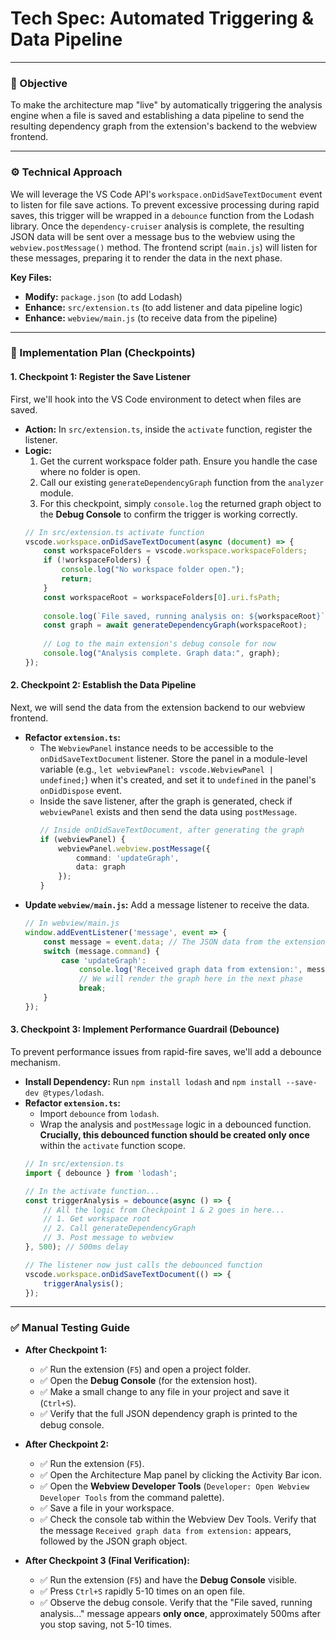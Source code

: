 # Tech Spec: Automated Triggering & Data Pipeline

-----

### 🎯 Objective

To make the architecture map "live" by automatically triggering the analysis engine when a file is saved and establishing a data pipeline to send the resulting dependency graph from the extension's backend to the webview frontend.

-----

### ⚙️ Technical Approach

We will leverage the VS Code API's `workspace.onDidSaveTextDocument` event to listen for file save actions. To prevent excessive processing during rapid saves, this trigger will be wrapped in a `debounce` function from the Lodash library. Once the `dependency-cruiser` analysis is complete, the resulting JSON data will be sent over a message bus to the webview using the `webview.postMessage()` method. The frontend script (`main.js`) will listen for these messages, preparing it to render the data in the next phase.

**Key Files:**

  * **Modify:** `package.json` (to add Lodash)
  * **Enhance:** `src/extension.ts` (to add listener and data pipeline logic)
  * **Enhance:** `webview/main.js` (to receive data from the pipeline)

-----

### 📝 Implementation Plan (Checkpoints)

#### 1\. Checkpoint 1: Register the Save Listener

First, we'll hook into the VS Code environment to detect when files are saved.

  * **Action:** In `src/extension.ts`, inside the `activate` function, register the listener.
  * **Logic:**
    1.  Get the current workspace folder path. Ensure you handle the case where no folder is open.
    2.  Call our existing `generateDependencyGraph` function from the `analyzer` module.
    3.  For this checkpoint, simply `console.log` the returned graph object to the **Debug Console** to confirm the trigger is working correctly.
    <!-- end list -->
    ```typescript
    // In src/extension.ts activate function
    vscode.workspace.onDidSaveTextDocument(async (document) => {
        const workspaceFolders = vscode.workspace.workspaceFolders;
        if (!workspaceFolders) {
            console.log("No workspace folder open.");
            return;
        }
        const workspaceRoot = workspaceFolders[0].uri.fsPath;
        
        console.log(`File saved, running analysis on: ${workspaceRoot}`);
        const graph = await generateDependencyGraph(workspaceRoot);
        
        // Log to the main extension's debug console for now
        console.log("Analysis complete. Graph data:", graph);
    });
    ```

#### 2\. Checkpoint 2: Establish the Data Pipeline

Next, we will send the data from the extension backend to our webview frontend.

  * **Refactor `extension.ts`:**
      * The `WebviewPanel` instance needs to be accessible to the `onDidSaveTextDocument` listener. Store the panel in a module-level variable (e.g., `let webviewPanel: vscode.WebviewPanel | undefined;`) when it's created, and set it to `undefined` in the panel's `onDidDispose` event.
      * Inside the save listener, after the graph is generated, check if `webviewPanel` exists and then send the data using `postMessage`.
        ```typescript
        // Inside onDidSaveTextDocument, after generating the graph
        if (webviewPanel) {
            webviewPanel.webview.postMessage({
                command: 'updateGraph',
                data: graph
            });
        }
        ```
  * **Update `webview/main.js`:** Add a message listener to receive the data.
    ```javascript
    // In webview/main.js
    window.addEventListener('message', event => {
        const message = event.data; // The JSON data from the extension
        switch (message.command) {
            case 'updateGraph':
                console.log('Received graph data from extension:', message.data);
                // We will render the graph here in the next phase
                break;
        }
    });
    ```

#### 3\. Checkpoint 3: Implement Performance Guardrail (Debounce)

To prevent performance issues from rapid-fire saves, we'll add a debounce mechanism.

  * **Install Dependency:** Run `npm install lodash` and `npm install --save-dev @types/lodash`.
  * **Refactor `extension.ts`:**
      * Import `debounce` from `lodash`.
      * Wrap the analysis and `postMessage` logic in a debounced function. **Crucially, this debounced function should be created only once** within the `activate` function scope.
    <!-- end list -->
    ```typescript
    // In src/extension.ts
    import { debounce } from 'lodash';

    // In the activate function...
    const triggerAnalysis = debounce(async () => {
        // All the logic from Checkpoint 1 & 2 goes in here...
        // 1. Get workspace root
        // 2. Call generateDependencyGraph
        // 3. Post message to webview
    }, 500); // 500ms delay

    // The listener now just calls the debounced function
    vscode.workspace.onDidSaveTextDocument(() => {
        triggerAnalysis();
    });
    ```

-----

### ✅ Manual Testing Guide

  * **After Checkpoint 1:**

      * ✅ Run the extension (`F5`) and open a project folder.
      * ✅ Open the **Debug Console** (for the extension host).
      * ✅ Make a small change to any file in your project and save it (`Ctrl+S`).
      * ✅ Verify that the full JSON dependency graph is printed to the debug console.

  * **After Checkpoint 2:**

      * ✅ Run the extension (`F5`).
      * ✅ Open the Architecture Map panel by clicking the Activity Bar icon.
      * ✅ Open the **Webview Developer Tools** (`Developer: Open Webview Developer Tools` from the command palette).
      * ✅ Save a file in your workspace.
      * ✅ Check the console tab within the Webview Dev Tools. Verify that the message `Received graph data from extension:` appears, followed by the JSON graph object.

  * **After Checkpoint 3 (Final Verification):**

      * ✅ Run the extension (`F5`) and have the **Debug Console** visible.
      * ✅ Press `Ctrl+S` rapidly 5-10 times on an open file.
      * ✅ Observe the debug console. Verify that the "File saved, running analysis..." message appears **only once**, approximately 500ms after you stop saving, not 5-10 times.